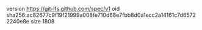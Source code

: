 version https://git-lfs.github.com/spec/v1
oid sha256:ac82677c9f19f21999a008fe710d68e7fbb8d0a1ecc2a14161c7d65722240e8e
size 1808
